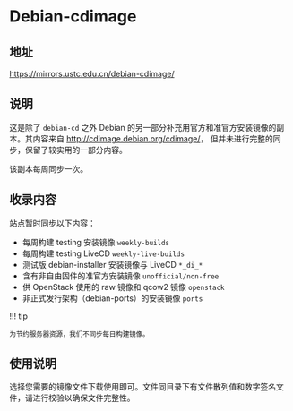 # Debian-cdimage

## 地址

<https://mirrors.ustc.edu.cn/debian-cdimage/>

## 说明

这是除了 `debian-cd` 之外 Debian
的另一部分补充用官方和准官方安装镜像的副本。其内容来自 <http://cdimage.debian.org/cdimage/>，
但并未进行完整的同步，保留了较实用的一部分内容。

该副本每周同步一次。

## 收录内容

站点暂时同步以下内容：

-   每周构建 testing 安装镜像 `weekly-builds`
-   每周构建 testing LiveCD `weekly-live-builds`
-   测试版 debian-installer 安装镜像与 LiveCD `*_di_*`
-   含有非自由固件的准官方安装镜像 `unofficial/non-free`
-   供 OpenStack 使用的 raw 镜像和 qcow2 镜像 `openstack`
-   非正式发行架构（debian-ports）的安装镜像 `ports`

!!! tip

    为节约服务器资源，我们不同步每日构建镜像。

## 使用说明

选择您需要的镜像文件下载使用即可。文件同目录下有文件散列值和数字签名文件，请进行校验以确保文件完整性。
